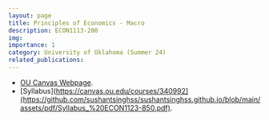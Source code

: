 ```yaml
---
layout: page
title: Principles of Economics - Macro 
description: ECON1113-200
img:
importance: 1
category: University of Oklahoma (Summer 24)
related_publications:
---
```


+ [OU Canvas Webpage](https://canvas.ou.edu/courses/340992).
+ [Syllabus](https://canvas.ou.edu/courses/340992](https://github.com/sushantsinghss/sushantsinghss.github.io/blob/main/assets/pdf/Syllabus_%20ECON1123-850.pdf).
